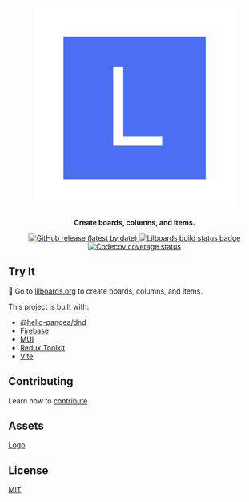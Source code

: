 <div align="center">
  <a href="https://lilboards.org/">
    <img src="public/logo.svg" alt="kanban">
  </a>
  <p><strong>Create boards, columns, and items.</strong></p>
  <p>
    <a href="https://github.com/lilboards/lilboards/releases">
      <img alt="GitHub release (latest by date)" src="https://img.shields.io/github/v/release/lilboards/lilboards">
    </a>
    <a href="https://github.com/lilboards/lilboards/actions/workflows/build.yml">
      <img src="https://github.com/lilboards/lilboards/actions/workflows/build.yml/badge.svg" alt="Lilboards build status badge">
    </a>
    <a href="https://codecov.io/gh/lilboards/lilboards">
      <img src="https://codecov.io/gh/lilboards/lilboards/branch/master/graph/badge.svg?token=G6U7W4ZJUN" alt="Codecov coverage status">
    </a>
  </p>
</div>

## Try It

📝 Go to [lilboards.org](https://lilboards.org/) to create boards, columns, and items.

This project is built with:

- [@hello-pangea/dnd](https://github.com/hello-pangea/dnd)
- [Firebase](https://firebase.google.com/)
- [MUI](https://mui.com/)
- [Redux Toolkit](https://redux-toolkit.js.org/)
- [Vite](https://vite.dev/)

## Contributing

Learn how to [contribute](.github/CONTRIBUTING.md).

## Assets

[Logo](https://excalidraw.com/#json=5123776568098816,InQI3in09fDMlrMULQDmSQ)

## License

[MIT](LICENSE)
